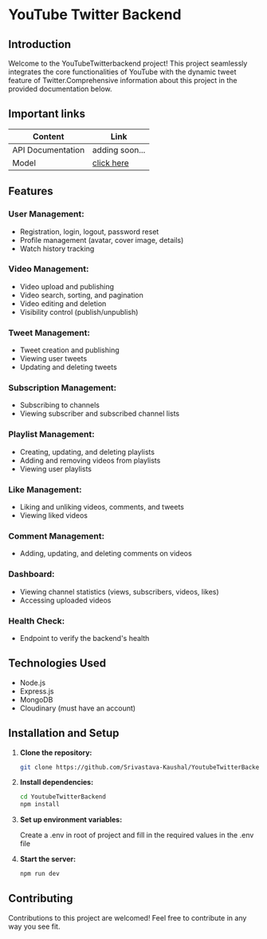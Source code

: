 # YouTube  Twitter Backend 


## Introduction

Welcome to the YouTubeTwitterbackend project! This project seamlessly integrates the core functionalities of YouTube with the dynamic tweet feature of Twitter.Comprehensive information about this project in the provided documentation below.

## Important links

| Content            | Link                                                                        |
| -------------------| ----------------------------------------------------------------------------|
| API Documentation  | adding soon... |
| Model              | [click here ](https://app.eraser.io/workspace/kYIgEUp3Vj22pHXFFFIy)         |

## Features

### User Management:

- Registration, login, logout, password reset
- Profile management (avatar, cover image, details)
- Watch history tracking

### Video Management:

- Video upload and publishing
- Video search, sorting, and pagination
- Video editing and deletion
- Visibility control (publish/unpublish)

### Tweet Management:

- Tweet creation and publishing
- Viewing user tweets
- Updating and deleting tweets

### Subscription Management:

- Subscribing to channels
- Viewing subscriber and subscribed channel lists

### Playlist Management:

- Creating, updating, and deleting playlists
- Adding and removing videos from playlists
- Viewing user playlists

### Like Management:

- Liking and unliking videos, comments, and tweets
- Viewing liked videos

### Comment Management:

- Adding, updating, and deleting comments on videos

### Dashboard:

- Viewing channel statistics (views, subscribers, videos, likes)
- Accessing uploaded videos


### Health Check:

- Endpoint to verify the backend's health

## Technologies Used

- Node.js 
- Express.js
- MongoDB
- Cloudinary (must have an account)

## Installation and Setup

1. **Clone the repository:**

    ```bash
    git clone https://github.com/Srivastava-Kaushal/YoutubeTwitterBackend.git
    ```

2. **Install dependencies:**

    ```bash
    cd YoutubeTwitterBackend
    npm install
    ```

3. **Set up environment variables:**

    Create a .env in root of project and fill in the required values in the .env file

4. **Start the server:**

    ```bash
    npm run dev
    ```

## Contributing

Contributions to this project are welcomed! Feel free to contribute in any way you see fit.

